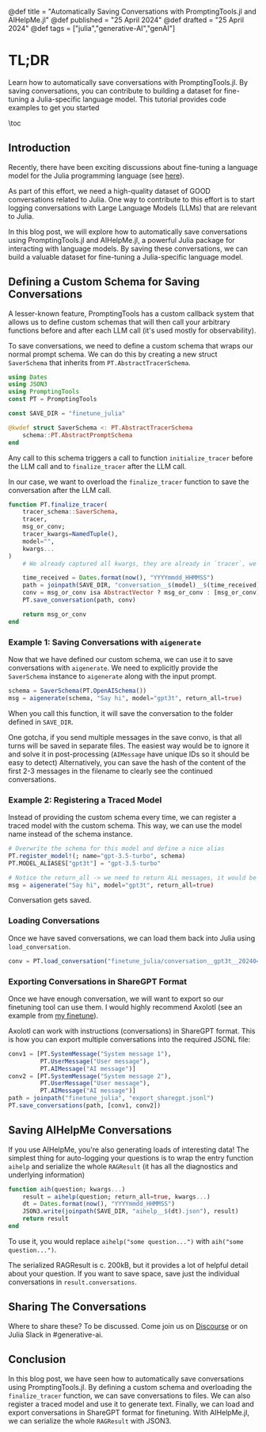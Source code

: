 @def title = "Automatically Saving Conversations with PromptingTools.jl and AIHelpMe.jl"
@def published = "25 April 2024"
@def drafted = "25 April 2024"
@def tags = ["julia","generative-AI","genAI"]

# TL;DR
Learn how to automatically save conversations with PromptingTools.jl. By saving conversations, you can contribute to building a dataset for fine-tuning a Julia-specific language model. This tutorial provides code examples to get you started

\toc 

## Introduction
Recently, there have been exciting discussions about fine-tuning a language model for the Julia programming language (see [here](https://discourse.julialang.org/t/an-llm-fine-tuned-for-julia-call-for-comments-help/113462/8)). 

As part of this effort, we need a high-quality dataset of GOOD conversations related to Julia. One way to contribute to this effort is to start logging conversations with Large Language Models (LLMs) that are relevant to Julia. 

In this blog post, we will explore how to automatically save conversations using PromptingTools.jl and AIHelpMe.jl, a powerful Julia package for interacting with language models. By saving these conversations, we can build a valuable dataset for fine-tuning a Julia-specific language model.

## Defining a Custom Schema for Saving Conversations

A lesser-known feature, PromptingTools has a custom callback system that allows us to define custom schemas that will then call your arbitrary functions before and after each LLM call (it's used mostly for observability).

To save conversations, we need to define a custom schema that wraps our normal prompt schema. We can do this by creating a new struct `SaverSchema` that inherits from `PT.AbstractTracerSchema`.

```julia
using Dates
using JSON3
using PromptingTools
const PT = PromptingTools

const SAVE_DIR = "finetune_julia"

@kwdef struct SaverSchema <: PT.AbstractTracerSchema
    schema::PT.AbstractPromptSchema
end
```

Any call to this schema triggers a call to function `initialize_tracer` before the LLM call and to `finalize_tracer` after the LLM call.

In our case, we want to overload the `finalize_tracer` function to save the conversation after the LLM call.

```julia
function PT.finalize_tracer(
    tracer_schema::SaverSchema, 
    tracer, 
    msg_or_conv; 
    tracer_kwargs=NamedTuple(), 
    model="", 
    kwargs...
)
    # We already captured all kwargs, they are already in `tracer`, we can ignore tracer_kwargs in this implementation

    time_received = Dates.format(now(), "YYYYmmdd_HHMMSS")
    path = joinpath(SAVE_DIR, "conversation__$(model)__$(time_received).json")
    conv = msg_or_conv isa AbstractVector ? msg_or_conv : [msg_or_conv]
    PT.save_conversation(path, conv)

    return msg_or_conv
end
```

### Example 1: Saving Conversations with `aigenerate`

Now that we have defined our custom schema, we can use it to save conversations with `aigenerate`. We need to explicitly provide the `SaverSchema` instance to `aigenerate` along with the input prompt.

```julia
schema = SaverSchema(PT.OpenAISchema())
msg = aigenerate(schema, "Say hi", model="gpt3t", return_all=true)
```

When you call this function, it will save the conversation to the folder defined in `SAVE_DIR`.

One gotcha, if you send multiple messages in the save convo, is that all turns will be saved in separate files.
The easiest way would be to ignore it and solve it in post-processing (`AIMessage` have unique IDs so it should be easy to detect)
Alternatively, you can save the hash of the content of the first 2-3 messages in the filename to clearly see the continued conversations.

### Example 2: Registering a Traced Model

Instead of providing the custom schema every time, we can register a traced model with the custom schema. This way, we can use the model name instead of the schema instance.

```julia
# Overwrite the schema for this model and define a nice alias
PT.register_model!(; name="gpt-3.5-turbo", schema)
PT.MODEL_ALIASES["gpt3t"] = "gpt-3.5-turbo"

# Notice the return_all -> we need to return ALL messages, it would be a useless record otherwise
msg = aigenerate("Say hi", model="gpt3t", return_all=true)
```
Conversation gets saved.

### Loading Conversations

Once we have saved conversations, we can load them back into Julia using `load_conversation`.

```julia
conv = PT.load_conversation("finetune_julia/conversation__gpt3t__20240425_205853.json")
```

### Exporting Conversations in ShareGPT Format

Once we have enough conversation, we will want to export so our finetuning tool can use them. 
I would highly recommend Axolotl (see an example from [my finetune](https://github.com/svilupp/Julia-LLM-Leaderboard/blob/main/experiments/cheater-7b-finetune/lora.yml)). 

Axolotl can work with instructions (conversations) in ShareGPT format. This is how you can export multiple conversations into the required JSONL file:

```julia
conv1 = [PT.SystemMessage("System message 1"), 
         PT.UserMessage("User message"), 
         PT.AIMessage("AI message")]
conv2 = [PT.SystemMessage("System message 2"), 
         PT.UserMessage("User message"), 
         PT.AIMessage("AI message")]
path = joinpath("finetune_julia", "export_sharegpt.jsonl")
PT.save_conversations(path, [conv1, conv2])
```

## Saving AIHelpMe Conversations

If you use AIHelpMe, you're also generating loads of interesting data!
The simplest thing for auto-logging your questions is to wrap the entry function `aihelp` and serialize the whole `RAGResult` (it has all the diagnostics and underlying information)

```julia
function aih(question; kwargs...)
    result = aihelp(question; return_all=true, kwargs...)
    dt = Dates.format(now(), "YYYYmmdd_HHMMSS")
    JSON3.write(joinpath(SAVE_DIR, "aihelp__$(dt).json"), result)
    return result
end
```

To use it, you would replace `aihelp("some question...")` with `aih("some question...")`.

The serialized RAGResult is c. 200kB, but it provides a lot of helpful detail about your question.
If you want to save space, save just the individual conversations in `result.conversations`.

## Sharing The Conversations

Where to share these? To be discussed. Come join us on [Discourse](https://discourse.julialang.org/t/an-llm-fine-tuned-for-julia-call-for-comments-help/113462/8) or on Julia Slack in #generative-ai.

## Conclusion

In this blog post, we have seen how to automatically save conversations using PromptingTools.jl. By defining a custom schema and overloading the `finalize_tracer` function, we can save conversations to files. We can also register a traced model and use it to generate text. Finally, we can load and export conversations in ShareGPT format for finetuning. With AIHelpMe.jl, we can serialize the whole `RAGResult` with JSON3.

